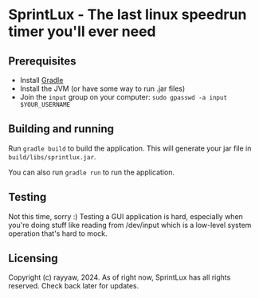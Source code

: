 # SprintLux - The last linux speedrun timer you'll ever need

## Prerequisites
- Install [Gradle](https://gradle.org/)
- Install the JVM (or have some way to run .jar files)
- Join the `input` group on your computer: `sudo gpasswd -a input $YOUR_USERNAME`

## Building and running

Run `gradle build` to build the application. This will generate your jar file in `build/libs/sprintlux.jar`.

You can also run `gradle run` to run the application.

## Testing

Not this time, sorry :) Testing a GUI application is hard, especially when you're doing stuff like reading from /dev/input which is a low-level system operation that's hard to mock.

## Licensing

Copyright (c) rayyaw, 2024. As of right now, SprintLux has all rights reserved. Check back later for updates.